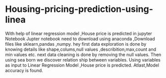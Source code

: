 # Housing-pricing-prediction-using-linea
With help of linear regression model ,House price is predicted in jupyter Notebook
Jupter notebook need to download using anaconda ,Download files like sklearn,pandas ,numpy.
hey first data exploration is done by knowing details like shape,colums,null values ,describition,max,count and min values etc.
next data cleaning is done by removing the null values.
Then using sea born we discover relation ship between variables.
Using variables as input to Linear Regression Model ,House price is predicted.
Atlast,Model accuracy is found.
